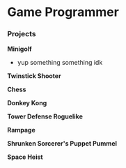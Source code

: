 # Game Programmer

### Projects
**Minigolf**
- yup something something idk

**Twinstick Shooter**

**Chess**

**Donkey Kong**

**Tower Defense Roguelike**

**Rampage**

**Shrunken Sorcerer's Puppet Pummel**

**Space Heist**


